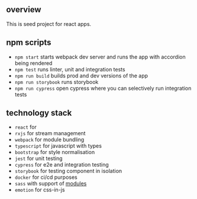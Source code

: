 ## overview 
This is seed project for react apps.

## npm scripts
- `npm start` starts webpack dev server and runs the app with accordion being rendered
- `npm test` runs linter, unit and integration tests
- `npm run build` builds prod and dev versions of the app
- `npm run storybook` runs storybook
- `npm run cypress` open cypress where you can selectively run integration tests

## technology stack
- `react` for 
- `rxjs` for stream management
- `webpack` for module bundling
- `typescript` for javascript with types
- `bootstrap` for style normalisation
- `jest` for unit testing
- `cypress` for e2e and integration testing
- `storybook` for testing component in isolation
- `docker` for ci/cd purposes
- `sass` with support of [modules](https://css-tricks.com/introducing-sass-modules/)
- `emotion` for css-in-js
